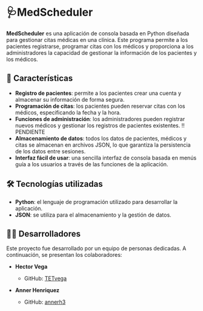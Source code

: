# 🩺MedScheduler 
**MedScheduler** es una aplicación de consola basada en Python diseñada para gestionar citas médicas en una clínica. Este programa permite a los pacientes registrarse, programar citas con los médicos y proporciona a los administradores la capacidad de gestionar la información de los pacientes y los médicos.

## 🌟 Características 
- **Registro de pacientes**: permite a los pacientes crear una cuenta y almacenar su información de forma segura.
- **Programación de citas**: los pacientes pueden reservar citas con los médicos, especificando la fecha y la hora.
- **Funciones de administración**: los administradores pueden registrar nuevos médicos y gestionar los registros de pacientes existentes.  !! PENDIENTE
- **Almacenamiento de datos**: todos los datos de pacientes, médicos y citas se almacenan en archivos JSON, lo que garantiza la persistencia de los datos entre sesiones.
- **Interfaz fácil de usar**: una sencilla interfaz de consola basada en menús guía a los usuarios a través de las funciones de la aplicación.

## 🛠️ Tecnologías utilizadas 
- **Python**: el lenguaje de programación utilizado para desarrollar la aplicación.
- **JSON**: se utiliza para el almacenamiento y la gestión de datos.

## 👩‍💻 Desarrolladores

Este proyecto fue desarrollado por un equipo de personas dedicadas. A continuación, se presentan los colaboradores:

- **Hector Vega** 
  - GitHub: [TETvega](https://github.com/TETvega)

- **Anner Henriquez** 
  - GitHub: [annerh3](https://github.com/annerh3)

